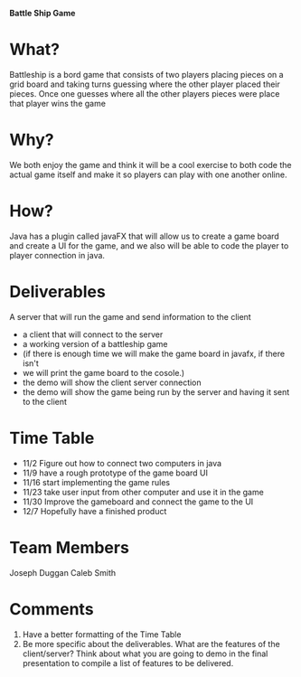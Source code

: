 **Battle Ship Game**

# What?
Battleship is a bord game that consists of two players placing pieces on a grid board and taking turns guessing where the other player placed their pieces. Once one guesses where all the other players pieces were place that player wins the game

# Why?
We both enjoy the game and think it will be a cool exercise to both code the actual game itself and make it so players can play with one another online.

# How?
Java has a plugin called javaFX that will allow us to create a game board and create a UI for the game, and we also will be able to code the player to player connection in java.

# Deliverables
A server that will run the game and send information to the client
* a client that will connect to the server
* a working version of a battleship game
* (if there is enough time we will make the game board in javafx, if there isn't
* we will print the game board to the cosole.)
* the demo will show the client server connection
* the demo will show the game being run by the server and having it sent to the client


# Time Table
* 11/2 Figure out how to connect two computers in java
* 11/9 have a rough prototype of the game board UI
* 11/16 start implementing the game rules
* 11/23 take user input from other computer and use it in the game
* 11/30 Improve the gameboard and connect the game to the UI
* 12/7 Hopefully have a finished product

# Team Members
Joseph Duggan
Caleb Smith

# Comments
1. Have a better formatting of the Time Table
2. Be more specific about the deliverables. What are the features of the client/server? Think about what you are going to demo in the final presentation to compile a list of features to be delivered.
